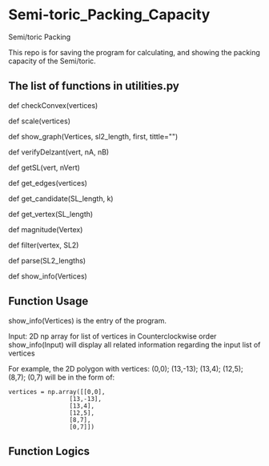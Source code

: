 # Semi-toric_Packing_Capacity
Semi/toric Packing

This repo is for saving the program for calculating, and showing the packing capacity of the Semi/toric.

## The list of functions in utilities.py

def checkConvex(vertices)

def scale(vertices)

def show_graph(Vertices, sl2_length, first, tittle="")

def verifyDelzant(vert, nA, nB)

def getSL(vert, nVert)

def get_edges(vertices)

def get_candidate(SL_length, k)

def get_vertex(SL_length)

def magnitude(Vertex)

def filter(vertex, SL2)

def parse(SL2_lengths)

def show_info(Vertices)

## Function Usage
show_info(Vertices) is the entry of the program.

Input: 2D np array for list of vertices in Counterclockwise order
show_info(Input) will display all related information regarding the input list of vertices

For example, the 2D polygon with vertices: (0,0); (13,-13); (13,4); (12,5); (8,7); (0,7) will be in the form of:
```
vertices = np.array([[0,0],
                 [13,-13],
                 [13,4],
                 [12,5],
                 [8,7],
                 [0,7]])
```


## Function Logics

